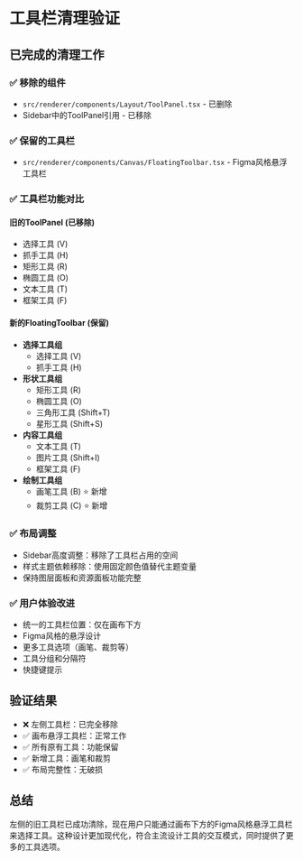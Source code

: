 # 工具栏清理验证

## 已完成的清理工作

### ✅ 移除的组件
- `src/renderer/components/Layout/ToolPanel.tsx` - 已删除
- Sidebar中的ToolPanel引用 - 已移除

### ✅ 保留的工具栏
- `src/renderer/components/Canvas/FloatingToolbar.tsx` - Figma风格悬浮工具栏

### ✅ 工具栏功能对比

#### 旧的ToolPanel (已移除)
- 选择工具 (V)
- 抓手工具 (H) 
- 矩形工具 (R)
- 椭圆工具 (O)
- 文本工具 (T)
- 框架工具 (F)

#### 新的FloatingToolbar (保留)
- **选择工具组**
  - 选择工具 (V)
  - 抓手工具 (H)
- **形状工具组**
  - 矩形工具 (R)
  - 椭圆工具 (O)
  - 三角形工具 (Shift+T)
  - 星形工具 (Shift+S)
- **内容工具组**
  - 文本工具 (T)
  - 图片工具 (Shift+I)
  - 框架工具 (F)
- **绘制工具组**
  - 画笔工具 (B) ⭐ 新增
  - 裁剪工具 (C) ⭐ 新增

### ✅ 布局调整
- Sidebar高度调整：移除了工具栏占用的空间
- 样式主题依赖移除：使用固定颜色值替代主题变量
- 保持图层面板和资源面板功能完整

### ✅ 用户体验改进
- 统一的工具栏位置：仅在画布下方
- Figma风格的悬浮设计
- 更多工具选项（画笔、裁剪等）
- 工具分组和分隔符
- 快捷键提示

## 验证结果

- ❌ 左侧工具栏：已完全移除
- ✅ 画布悬浮工具栏：正常工作
- ✅ 所有原有工具：功能保留
- ✅ 新增工具：画笔和裁剪
- ✅ 布局完整性：无破损

## 总结

左侧的旧工具栏已成功清除，现在用户只能通过画布下方的Figma风格悬浮工具栏来选择工具。这种设计更加现代化，符合主流设计工具的交互模式，同时提供了更多的工具选项。